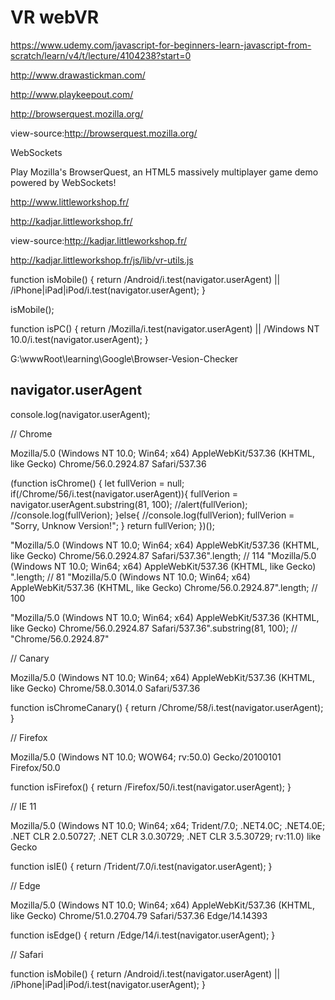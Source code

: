 # VR webVR  




https://www.udemy.com/javascript-for-beginners-learn-javascript-from-scratch/learn/v4/t/lecture/4104238?start=0


http://www.drawastickman.com/

http://www.playkeepout.com/




http://browserquest.mozilla.org/

view-source:http://browserquest.mozilla.org/


WebSockets


Play Mozilla's BrowserQuest, an HTML5 massively multiplayer game demo powered by WebSockets!

http://www.littleworkshop.fr/

http://kadjar.littleworkshop.fr/

view-source:http://kadjar.littleworkshop.fr/

http://kadjar.littleworkshop.fr/js/lib/vr-utils.js













function isMobile() {
    return /Android/i.test(navigator.userAgent) || /iPhone|iPad|iPod/i.test(navigator.userAgent);
}

isMobile();


function isPC() {
    return /Mozilla/i.test(navigator.userAgent) || /Windows NT 10\.0/i.test(navigator.userAgent);
}







G:\wwwRoot\learning\Google\Browser-Vesion-Checker



## navigator.userAgent

console.log(navigator.userAgent);

// Chrome

Mozilla/5.0 (Windows NT 10.0; Win64; x64) AppleWebKit/537.36 (KHTML, like Gecko) Chrome/56.0.2924.87 Safari/537.36

(function isChrome() {
    let fullVerion = null;
    if(/Chrome\/56/i.test(navigator.userAgent)){
        fullVerion = navigator.userAgent.substring(81, 100);
        //alert(fullVerion);
        //console.log(fullVerion);
    }else{
        //console.log(fullVerion);
        fullVerion = "Sorry, Unknow Version!";
    }
    return fullVerion;
})();



"Mozilla/5.0 (Windows NT 10.0; Win64; x64) AppleWebKit/537.36 (KHTML, like Gecko) Chrome/56.0.2924.87 Safari/537.36".length;
// 114
"Mozilla/5.0 (Windows NT 10.0; Win64; x64) AppleWebKit/537.36 (KHTML, like Gecko) ".length;
// 81
"Mozilla/5.0 (Windows NT 10.0; Win64; x64) AppleWebKit/537.36 (KHTML, like Gecko) Chrome/56.0.2924.87".length;
// 100


"Mozilla/5.0 (Windows NT 10.0; Win64; x64) AppleWebKit/537.36 (KHTML, like Gecko) Chrome/56.0.2924.87 Safari/537.36".substring(81, 100);
// "Chrome/56.0.2924.87"


// Canary

Mozilla/5.0 (Windows NT 10.0; Win64; x64) AppleWebKit/537.36 (KHTML, like Gecko) Chrome/58.0.3014.0 Safari/537.36


function isChromeCanary() {
    return /Chrome\/58/i.test(navigator.userAgent);
}


// Firefox

Mozilla/5.0 (Windows NT 10.0; WOW64; rv:50.0) Gecko/20100101 Firefox/50.0


function isFirefox() {
    return /Firefox\/50/i.test(navigator.userAgent);
}

// IE 11

Mozilla/5.0 (Windows NT 10.0; Win64; x64; Trident/7.0; .NET4.0C; .NET4.0E; .NET CLR 2.0.50727; .NET CLR 3.0.30729; .NET CLR 3.5.30729; rv:11.0) like Gecko

function isIE() {
    return /Trident\/7\.0/i.test(navigator.userAgent);
}

// Edge

Mozilla/5.0 (Windows NT 10.0; Win64; x64) AppleWebKit/537.36 (KHTML, like Gecko) Chrome/51.0.2704.79 Safari/537.36 Edge/14.14393


function isEdge() {
    return /Edge\/14/i.test(navigator.userAgent);
}


// Safari







function isMobile() {
    return /Android/i.test(navigator.userAgent) ||
        /iPhone|iPad|iPod/i.test(navigator.userAgent);
}




























